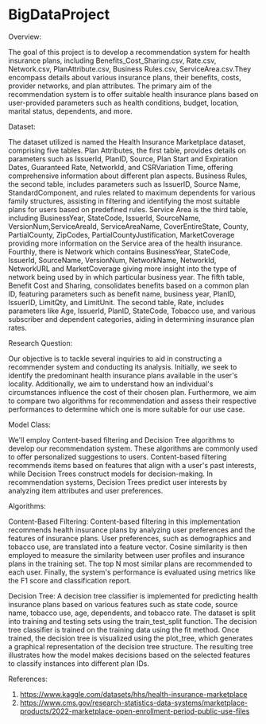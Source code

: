 # BigDataProject

Overview:

The goal of this project is to develop a recommendation system for health insurance plans, including Benefits_Cost_Sharing.csv, Rate.csv, Network.csv, PlanAttribute.csv, Business Rules.csv, ServiceArea.csv.They encompass details about various insurance plans, their benefits, costs, provider networks, and plan attributes. The primary aim of the recommendation system is to offer suitable health insurance plans based on user-provided parameters such as health conditions, budget, location, marital status, dependents, and more.

Dataset:

The dataset utilized is named the Health Insurance Marketplace dataset, comprising five tables.
Plan Attributes, the first table, provides details on parameters such as IssuerId, PlanID, Source, Plan Start and Expiration Dates, Guaranteed Rate, NetworkId, and CSRVariation Time, offering comprehensive information about different plan aspects.
Business Rules, the second table, includes parameters such as IssuerID, Source Name, StandardComponent, and rules related to maximum dependents for various family structures, assisting in filtering and identifying the most suitable plans for users based on predefined rules.
Service Area is the third table, including BusinessYear, StateCode, IssuerId, SourceName, VersionNum,ServiceAreaId, ServiceAreaName, CoverEntireState, County, PartialCounty, ZipCodes, PartialCountyJustification, MarketCoverage providing more information on the Service area of the health insurance.
Fourthly, there is Network which contains BusinessYear, StateCode, IssuerId, SourceName, VersionNum, NetworkName, NetworkId, NetworkURL  and MarketCoverage giving more insight into the type of network being used by in which particular business year.
The fifth table, Benefit Cost and Sharing, consolidates benefits based on a common plan ID, featuring parameters such as benefit name, business year, PlanID, IssuerID, LimitQty, and LimitUnit.
The second table, Rate, includes parameters like Age, IssuerId, PlanID, StateCode, Tobacco use, and various subscriber and dependent categories, aiding in determining insurance plan rates.



Research Question:

Our objective is to tackle several inquiries to aid in constructing a recommender system and conducting its analysis. Initially, we seek to identify the predominant health insurance plans available in the user's locality. Additionally, we aim to understand how an individual's circumstances influence the cost of their chosen plan. Furthermore, we aim to compare two algorithms for recommendation and assess their respective performances to determine which one is more suitable for our use case.

Model Class:

We'll employ Content-based filtering and Decision Tree algorithms to develop our recommendation system. These algorithms are commonly used to offer personalized suggestions to users. Content-based filtering recommends items based on features that align with a user's past interests, while Decision Trees construct models for decision-making. In recommendation systems, Decision Trees predict user interests by analyzing item attributes and user preferences.

Algorithms:

Content-Based Filtering:
Content-based filtering in this implementation recommends health insurance plans by analyzing user preferences and the features of insurance plans. User preferences, such as demographics and tobacco use, are translated into a feature vector. Cosine similarity is then employed to measure the similarity between user profiles and insurance plans in the training set. The top N most similar plans are recommended to each user. Finally, the system's performance is evaluated using metrics like the F1 score and classification report.

Decision Tree:
A decision tree classifier is implemented for predicting health insurance plans based on various features such as state code, source name, tobacco use, age, dependents, and tobacco rate. The dataset is split into training and testing sets using the train_test_split function. The decision tree classifier is trained on the training data using the fit method. Once trained, the decision tree is visualized using the plot_tree, which generates a graphical representation of the decision tree structure. The resulting tree illustrates how the model makes decisions based on the selected features to classify instances into different plan IDs.

References:

1. https://www.kaggle.com/datasets/hhs/health-insurance-marketplace
2. https://www.cms.gov/research-statistics-data-systems/marketplace-products/2022-marketplace-open-enrollment-period-public-use-files


